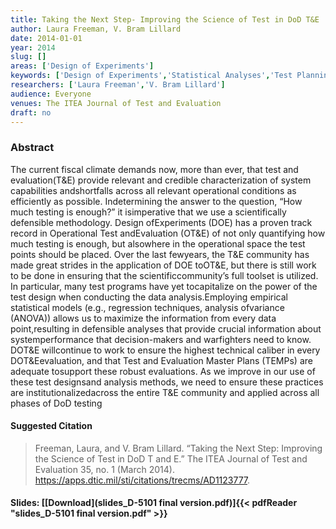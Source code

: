 ```yaml
---
title: Taking the Next Step- Improving the Science of Test in DoD T&E
author: Laura Freeman, V. Bram Lillard
date: 2014-01-01
year: 2014
slug: []
areas: ['Design of Experiments']
keywords: ['Design of Experiments','Statistical Analyses','Test Planning','Test and Evaluation','ITEA']
researchers: ['Laura Freeman','V. Bram Lillard']
audience: Everyone
venues: The ITEA Journal of Test and Evaluation
draft: no
---
```




### Abstract
The current fiscal climate demands now, more than ever, that test and evaluation(T&E) provide relevant and credible characterization of system capabilities andshortfalls across all relevant operational conditions as efficiently as possible. Indetermining the answer to the question, “How much testing is enough?” it isimperative that we use a scientifically defensible methodology. Design ofExperiments (DOE) has a proven track record in Operational Test andEvaluation (OT&E) of not only quantifying how much testing is enough, but alsowhere in the operational space the test points should be placed. Over the last fewyears, the T&E community has made great strides in the application of DOE toOT&E, but there is still work to be done in ensuring that the scientificcommunity’s full toolset is utilized. In particular, many test programs have yet tocapitalize on the power of the test design when conducting the data analysis.Employing empirical statistical models (e.g., regression techniques, analysis ofvariance (ANOVA)) allows us to maximize the information from every data point,resulting in defensible analyses that provide crucial information about systemperformance that decision-makers and warfighters need to know. DOT&E willcontinue to work to ensure the highest technical caliber in every DOT&Eevaluation, and that Test and Evaluation Master Plans (TEMPs) are adequate tosupport these robust evaluations. As we improve in our use of these test designsand analysis methods, we need to ensure these practices are institutionalizedacross the entire T&E community and applied across all phases of DoD testing

#### Suggested Citation
> Freeman, Laura, and V. Bram Lillard. “Taking the Next Step: Improving the Science of Test in DoD T and E.” The ITEA Journal of Test and Evaluation 35, no. 1 (March 2014). https://apps.dtic.mil/sti/citations/trecms/AD1123777.

#### Slides: [[Download](slides_D-5101 final version.pdf)]{{< pdfReader "slides_D-5101 final version.pdf" >}}




